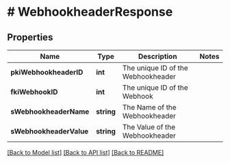 # # WebhookheaderResponse

## Properties

Name | Type | Description | Notes
------------ | ------------- | ------------- | -------------
**pkiWebhookheaderID** | **int** | The unique ID of the Webhookheader |
**fkiWebhookID** | **int** | The unique ID of the Webhook |
**sWebhookheaderName** | **string** | The Name of the Webhookheader |
**sWebhookheaderValue** | **string** | The Value of the Webhookheader |

[[Back to Model list]](../../README.md#models) [[Back to API list]](../../README.md#endpoints) [[Back to README]](../../README.md)

